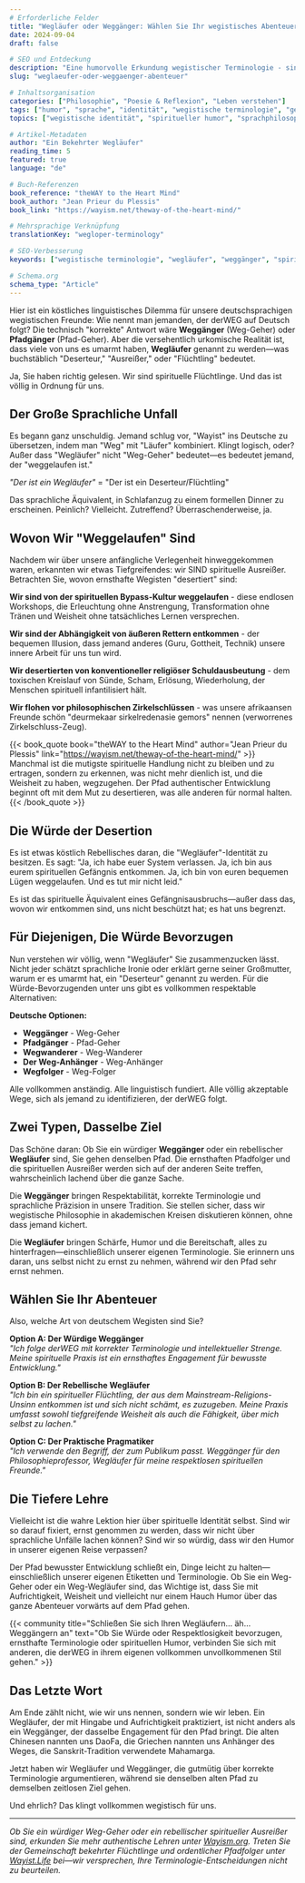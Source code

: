 ```yaml
---
# Erforderliche Felder
title: "Wegläufer oder Weggänger: Wählen Sie Ihr wegistisches Abenteuer"
date: 2024-09-04
draft: false

# SEO und Entdeckung
description: "Eine humorvolle Erkundung wegistischer Terminologie - sind Sie ein spiritueller 'Deserteur' oder ein würdiger 'Weg-Gänger'? Beide Pfade führen zum selben Ziel!"
slug: "weglaeufer-oder-weggaenger-abenteuer"

# Inhaltsorganisation
categories: ["Philosophie", "Poesie & Reflexion", "Leben verstehen"]
tags: ["humor", "sprache", "identität", "wegistische terminologie", "germanische sprachen", "spirituelle reise"]
topics: ["wegistische identität", "spiritueller humor", "sprachphilosophie"]

# Artikel-Metadaten
author: "Ein Bekehrter Wegläufer"
reading_time: 5
featured: true
language: "de"

# Buch-Referenzen
book_reference: "theWAY to the Heart Mind"
book_author: "Jean Prieur du Plessis"
book_link: "https://wayism.net/theway-of-the-heart-mind/"

# Mehrsprachige Verknüpfung
translationKey: "wegloper-terminology"

# SEO-Verbesserung
keywords: ["wegistische terminologie", "wegläufer", "weggänger", "spiritueller humor", "wegistische identität", "germanische sprachen"]

# Schema.org
schema_type: "Article"
---
```


Hier ist ein köstliches linguistisches Dilemma für unsere deutschsprachigen wegistischen Freunde: Wie nennt man jemanden, der derWEG auf Deutsch folgt? Die technisch "korrekte" Antwort wäre **Weggänger** (Weg-Geher) oder **Pfadgänger** (Pfad-Geher). Aber die versehentlich urkomische Realität ist, dass viele von uns es umarmt haben, **Wegläufer** genannt zu werden—was buchstäblich "Deserteur," "Ausreißer," oder "Flüchtling" bedeutet.

Ja, Sie haben richtig gelesen. Wir sind spirituelle Flüchtlinge. Und das ist völlig in Ordnung für uns.

## Der Große Sprachliche Unfall

Es begann ganz unschuldig. Jemand schlug vor, "Wayist" ins Deutsche zu übersetzen, indem man "Weg" mit "Läufer" kombiniert. Klingt logisch, oder? Außer dass "Wegläufer" nicht "Weg-Geher" bedeutet—es bedeutet jemand, der "weggelaufen ist."

*"Der ist ein Wegläufer"* = "Der ist ein Deserteur/Flüchtling"

Das sprachliche Äquivalent, in Schlafanzug zu einem formellen Dinner zu erscheinen. Peinlich? Vielleicht. Zutreffend? Überraschenderweise, ja.

## Wovon Wir "Weggelaufen" Sind

Nachdem wir über unsere anfängliche Verlegenheit hinweggekommen waren, erkannten wir etwas Tiefgreifendes: wir SIND spirituelle Ausreißer. Betrachten Sie, wovon ernsthafte Wegisten "desertiert" sind:

**Wir sind von der spirituellen Bypass-Kultur weggelaufen** - diese endlosen Workshops, die Erleuchtung ohne Anstrengung, Transformation ohne Tränen und Weisheit ohne tatsächliches Lernen versprechen.

**Wir sind der Abhängigkeit von äußeren Rettern entkommen** - der bequemen Illusion, dass jemand anderes (Guru, Gottheit, Technik) unsere innere Arbeit für uns tun wird.

**Wir desertierten von konventioneller religiöser Schuldausbeutung** - dem toxischen Kreislauf von Sünde, Scham, Erlösung, Wiederholung, der Menschen spirituell infantilisiert hält.

**Wir flohen vor philosophischen Zirkelschlüssen** - was unsere afrikaansen Freunde schön "deurmekaar sirkelredenasie gemors" nennen (verworrenes Zirkelschluss-Zeug).

{{< book_quote book="theWAY to the Heart Mind" author="Jean Prieur du Plessis" link="https://wayism.net/theway-of-the-heart-mind/" >}}
Manchmal ist die mutigste spirituelle Handlung nicht zu bleiben und zu ertragen, sondern zu erkennen, was nicht mehr dienlich ist, und die Weisheit zu haben, wegzugehen. Der Pfad authentischer Entwicklung beginnt oft mit dem Mut zu desertieren, was alle anderen für normal halten.
{{< /book_quote >}}

## Die Würde der Desertion

Es ist etwas köstlich Rebellisches daran, die "Wegläufer"-Identität zu besitzen. Es sagt: "Ja, ich habe euer System verlassen. Ja, ich bin aus eurem spirituellen Gefängnis entkommen. Ja, ich bin von euren bequemen Lügen weggelaufen. Und es tut mir nicht leid."

Es ist das spirituelle Äquivalent eines Gefängnisausbruchs—außer dass das, wovon wir entkommen sind, uns nicht beschützt hat; es hat uns begrenzt.

## Für Diejenigen, Die Würde Bevorzugen

Nun verstehen wir völlig, wenn "Wegläufer" Sie zusammenzucken lässt. Nicht jeder schätzt sprachliche Ironie oder erklärt gerne seiner Großmutter, warum er es umarmt hat, ein "Deserteur" genannt zu werden. Für die Würde-Bevorzugenden unter uns gibt es vollkommen respektable Alternativen:

**Deutsche Optionen:**
- **Weggänger** - Weg-Geher
- **Pfadgänger** - Pfad-Geher  
- **Wegwanderer** - Weg-Wanderer
- **Der Weg-Anhänger** - Weg-Anhänger
- **Wegfolger** - Weg-Folger

Alle vollkommen anständig. Alle linguistisch fundiert. Alle völlig akzeptable Wege, sich als jemand zu identifizieren, der derWEG folgt.

## Zwei Typen, Dasselbe Ziel

Das Schöne daran: Ob Sie ein würdiger **Weggänger** oder ein rebellischer **Wegläufer** sind, Sie gehen denselben Pfad. Die ernsthaften Pfadfolger und die spirituellen Ausreißer werden sich auf der anderen Seite treffen, wahrscheinlich lachend über die ganze Sache.

Die **Weggänger** bringen Respektabilität, korrekte Terminologie und sprachliche Präzision in unsere Tradition. Sie stellen sicher, dass wir wegistische Philosophie in akademischen Kreisen diskutieren können, ohne dass jemand kichert.

Die **Wegläufer** bringen Schärfe, Humor und die Bereitschaft, alles zu hinterfragen—einschließlich unserer eigenen Terminologie. Sie erinnern uns daran, uns selbst nicht zu ernst zu nehmen, während wir den Pfad sehr ernst nehmen.

## Wählen Sie Ihr Abenteuer

Also, welche Art von deutschem Wegisten sind Sie?

**Option A: Der Würdige Weggänger**  
*"Ich folge derWEG mit korrekter Terminologie und intellektueller Strenge. Meine spirituelle Praxis ist ein ernsthaftes Engagement für bewusste Entwicklung."*

**Option B: Der Rebellische Wegläufer**  
*"Ich bin ein spiritueller Flüchtling, der aus dem Mainstream-Religions-Unsinn entkommen ist und sich nicht schämt, es zuzugeben. Meine Praxis umfasst sowohl tiefgreifende Weisheit als auch die Fähigkeit, über mich selbst zu lachen."*

**Option C: Der Praktische Pragmatiker**  
*"Ich verwende den Begriff, der zum Publikum passt. Weggänger für den Philosophieprofessor, Wegläufer für meine respektlosen spirituellen Freunde."*

## Die Tiefere Lehre

Vielleicht ist die wahre Lektion hier über spirituelle Identität selbst. Sind wir so darauf fixiert, ernst genommen zu werden, dass wir nicht über sprachliche Unfälle lachen können? Sind wir so würdig, dass wir den Humor in unserer eigenen Reise verpassen?

Der Pfad bewusster Entwicklung schließt ein, Dinge leicht zu halten—einschließlich unserer eigenen Etiketten und Terminologie. Ob Sie ein Weg-Geher oder ein Weg-Wegläufer sind, das Wichtige ist, dass Sie mit Aufrichtigkeit, Weisheit und vielleicht nur einem Hauch Humor über das ganze Abenteuer vorwärts auf dem Pfad gehen.

{{< community title="Schließen Sie sich Ihren Wegläufern... äh... Weggängern an" text="Ob Sie Würde oder Respektlosigkeit bevorzugen, ernsthafte Terminologie oder spirituellen Humor, verbinden Sie sich mit anderen, die derWEG in ihrem eigenen vollkommen unvollkommenen Stil gehen." >}}

## Das Letzte Wort

Am Ende zählt nicht, wie wir uns nennen, sondern wie wir leben. Ein Wegläufer, der mit Hingabe und Aufrichtigkeit praktiziert, ist nicht anders als ein Weggänger, der dasselbe Engagement für den Pfad bringt. Die alten Chinesen nannten uns DaoFa, die Griechen nannten uns Anhänger des Weges, die Sanskrit-Tradition verwendete Mahamarga.

Jetzt haben wir Wegläufer und Weggänger, die gutmütig über korrekte Terminologie argumentieren, während sie denselben alten Pfad zu demselben zeitlosen Ziel gehen.

Und ehrlich? Das klingt vollkommen wegistisch für uns.

---

*Ob Sie ein würdiger Weg-Geher oder ein rebellischer spiritueller Ausreißer sind, erkunden Sie mehr authentische Lehren unter [Wayism.org](https://wayism.org). Treten Sie der Gemeinschaft bekehrter Flüchtlinge und ordentlicher Pfadfolger unter [Wayist.Life](https://wayist.life) bei—wir versprechen, Ihre Terminologie-Entscheidungen nicht zu beurteilen.*